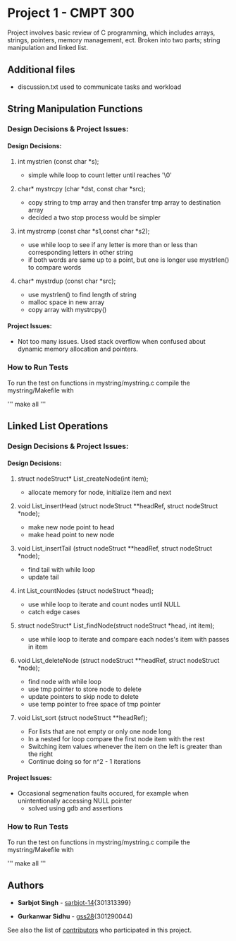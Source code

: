 # Project 1 - CMPT 300

Project involves basic review of C programming, which includes arrays, strings, pointers, memory management, ect. Broken into two parts; string manipulation and linked list.


## Additional files
   * discussion.txt used to communicate tasks and workload

## String Manipulation Functions

### Design Decisions & Project Issues:

#### Design Decisions:
1. int   mystrlen (const char *s);
    * simple while loop to count letter until reaches '\0'
    
2. char* mystrcpy (char *dst, const  char *src);
    * copy string to tmp array and then transfer tmp array to destination array
    * decided a two stop process would be simpler
    
3. int   mystrcmp (const char *s1,const char *s2);
    * use while loop to see if any letter is more than or less than corresponding letters in other string
    * if both words are same up to a point, but one is longer use mystrlen() to compare words
    
4. char* mystrdup (const char *src);
   * use mystrlen() to find length of string
   * malloc space in new array
   * copy array with mystrcpy()

#### Project Issues:
   * Not too many issues. Used stack overflow when confused about dynamic memory allocation and pointers.  

### How to Run Tests

To run the test on functions in mystring/mystring.c compile the mystring/Makefile with

'''
make all
'''

## Linked List Operations

### Design Decisions & Project Issues:

#### Design Decisions:
1. struct nodeStruct* List_createNode(int item);
   * allocate memory for node, initialize item and next

2. void List_insertHead (struct nodeStruct **headRef, struct nodeStruct *node);
   * make new node point to head
   * make head point to new node

3. void List_insertTail (struct nodeStruct **headRef, struct nodeStruct *node);
    * find tail with while loop
     * update tail
    
4. int List_countNodes (struct nodeStruct *head);
   * use while loop to iterate and count nodes until NULL
   * catch edge cases
   
5. struct nodeStruct* List_findNode(struct nodeStruct *head, int item);
   * use while loop to iterate and compare each nodes's item with passes in item
   
6. void List_deleteNode (struct nodeStruct **headRef, struct nodeStruct *node);
     * find node with while loop
     * use tmp pointer to store node to delete
     * update pointers to skip node to delete
     * use temp pointer to free space of tmp pointer
     
7. void List_sort (struct nodeStruct **headRef);
     * For lists that are not empty or only one node long
     * In a nested for loop compare the first node item with the rest
     * Switching item values whenever the item on the left is greater than the right
     * Continue doing so for n^2 - 1 iterations

#### Project Issues:
   * Occasional segmenation faults occured, for example when unintentionally accessing NULL pointer
      * solved using gdb and assertions

### How to Run Tests

To run the test on functions in mystring/mystring.c compile the mystring/Makefile with

'''
make all
'''


## Authors

* **Sarbjot Singh**  - [sarbjot-14](https://github.com/sarbjot-14){301313399}

* **Gurkanwar Sidhu** - [gss28](https://github.com/gurkanwar-sidhu){301290044)

See also the list of [contributors](https://github.com/your/project/contributors) who participated in this project.

